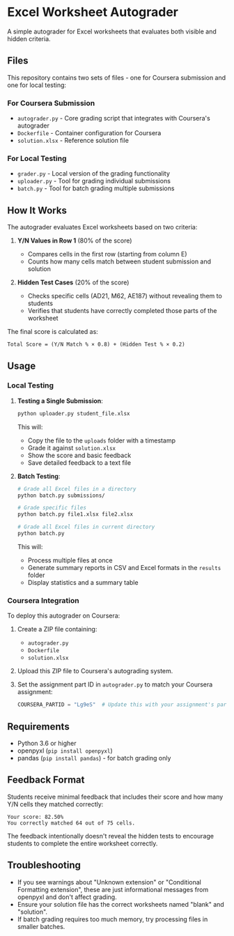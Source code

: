# Excel Worksheet Autograder

A simple autograder for Excel worksheets that evaluates both visible and hidden criteria.

## Files

This repository contains two sets of files - one for Coursera submission and one for local testing:

### For Coursera Submission

- `autograder.py` - Core grading script that integrates with Coursera's autograder
- `Dockerfile` - Container configuration for Coursera
- `solution.xlsx` - Reference solution file

### For Local Testing

- `grader.py` - Local version of the grading functionality
- `uploader.py` - Tool for grading individual submissions
- `batch.py` - Tool for batch grading multiple submissions

## How It Works

The autograder evaluates Excel worksheets based on two criteria:

1. **Y/N Values in Row 1** (80% of the score)
   - Compares cells in the first row (starting from column E)
   - Counts how many cells match between student submission and solution

2. **Hidden Test Cases** (20% of the score)
   - Checks specific cells (AD21, M62, AE187) without revealing them to students
   - Verifies that students have correctly completed those parts of the worksheet

The final score is calculated as:
```
Total Score = (Y/N Match % × 0.8) + (Hidden Test % × 0.2)
```

## Usage

### Local Testing

1. **Testing a Single Submission**:
   ```bash
   python uploader.py student_file.xlsx
   ```
   This will:
   - Copy the file to the `uploads` folder with a timestamp
   - Grade it against `solution.xlsx`
   - Show the score and basic feedback
   - Save detailed feedback to a text file

2. **Batch Testing**:
   ```bash
   # Grade all Excel files in a directory
   python batch.py submissions/
   
   # Grade specific files
   python batch.py file1.xlsx file2.xlsx
   
   # Grade all Excel files in current directory
   python batch.py
   ```
   This will:
   - Process multiple files at once
   - Generate summary reports in CSV and Excel formats in the `results` folder
   - Display statistics and a summary table

### Coursera Integration

To deploy this autograder on Coursera:

1. Create a ZIP file containing:
   - `autograder.py`
   - `Dockerfile`
   - `solution.xlsx`

2. Upload this ZIP file to Coursera's autograding system.

3. Set the assignment part ID in `autograder.py` to match your Coursera assignment:
   ```python
   COURSERA_PARTID = "Lg9eS"  # Update this with your assignment's part ID
   ```

## Requirements

- Python 3.6 or higher
- openpyxl (`pip install openpyxl`)
- pandas (`pip install pandas`) - for batch grading only

## Feedback Format

Students receive minimal feedback that includes their score and how many Y/N cells they matched correctly:

```
Your score: 82.50%
You correctly matched 64 out of 75 cells.
```

The feedback intentionally doesn't reveal the hidden tests to encourage students to complete the entire worksheet correctly.

## Troubleshooting

- If you see warnings about "Unknown extension" or "Conditional Formatting extension", these are just informational messages from openpyxl and don't affect grading.
- Ensure your solution file has the correct worksheets named "blank" and "solution".
- If batch grading requires too much memory, try processing files in smaller batches.